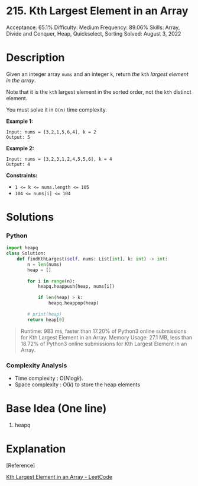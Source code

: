 # 215. Kth Largest Element in an Array

Acceptance: 65.1%
Difficulty: Medium
Frequency: 89.06%
Skills: Array, Divide and Conquer, Heap, Quickselect, Sorting
Solved: August 3, 2022

# Description

Given an integer array `nums` and an integer `k`, return *the* `kth` *largest element in the array*.

Note that it is the `kth` largest element in the sorted order, not the `kth` distinct element.

You must solve it in `O(n)` time complexity.

**Example 1:**

```
Input: nums = [3,2,1,5,6,4], k = 2
Output: 5

```

**Example 2:**

```
Input: nums = [3,2,3,1,2,4,5,5,6], k = 4
Output: 4

```

**Constraints:**

- `1 <= k <= nums.length <= 105`
- `104 <= nums[i] <= 104`

# Solutions

### Python

```python
import heapq
class Solution:
    def findKthLargest(self, nums: List[int], k: int) -> int:
        n = len(nums)
        heap = []
        
        for i in range(n):
            heapq.heappush(heap, nums[i])
            
            if len(heap) > k:
                heapq.heappop(heap)
        
        # print(heap)
        return heap[0]
```

> Runtime: 983 ms, faster than 17.20% of Python3 online submissions for Kth Largest Element in an Array.
Memory Usage: 27.1 MB, less than 18.72% of Python3 online submissions for Kth Largest Element in an Array.
> 

### Complexity Analysis

- Time complexity : O(*N*log*k*).
- Space complexity : O(*k*) to store the heap elements

# Base Idea (One line)

1. heapq

# Explanation

[Reference]

[Kth Largest Element in an Array - LeetCode](https://leetcode.com/problems/kth-largest-element-in-an-array/solution/)
